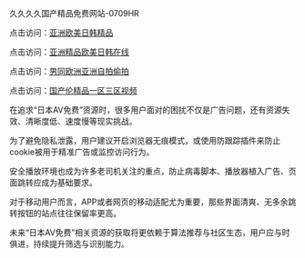 久久久久国产精品免费网站-0709HR

点击访问：<a href="https://heiliaozj3tjd.pages.dev">亚洲欧美日韩精品</a>

点击访问：<a href="https://heiliaoga6s9v.pages.dev">亚洲精品欧美日韩在线</a>

点击访问：<a href="https://heiliaoga6s9v.pages.dev">男同欧洲亚洲自拍偷拍</a>

点击访问：<a href="https://heiliaoxqkkct.pages.dev">国产伦精品一区三区视频</a>



在追求“日本AV免费”资源时，很多用户面对的困扰不仅是广告问题，还有资源失效、清晰度低、速度慢等现实挑战。

为了避免隐私泄露，用户建议开启浏览器无痕模式，或使用防跟踪插件来防止cookie被用于精准广告或监控访问行为。

安全播放环境也成为许多老司机关注的重点，防止病毒脚本、播放器植入广告、页面跳转应成为基础要求。

对于移动用户而言，APP或者网页的移动适配尤为重要，那些界面清爽、无多余跳转按钮的站点往往保留率更高。

未来“日本AV免费”相关资源的获取将更依赖于算法推荐与社区生态，用户应与时俱进，持续提升筛选与识别能力。

<span style="display:none;">[Canonical link]( https://github.com/cp20250709/587222 ）</span>
